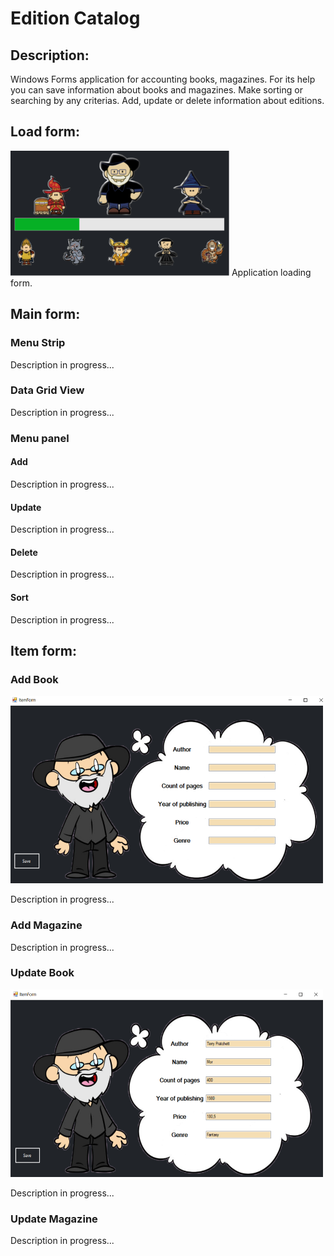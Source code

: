 # Edition Catalog
## Description:
Windows Forms application for accounting books, magazines. For its help you can save information about books and magazines. Make sorting or searching by any criterias. Add, update or delete information about editions.
## Load form:
<img src = "EditionCatalog.CMD/imeges/LoadForm.PNG" width=350 height=200>
Application loading form.

## Main form:
### Menu Strip 
Description in progress...
### Data Grid View 
Description in progress...

### Menu panel 

#### Add
Description in progress...

#### Update

Description in progress...

#### Delete
Description in progress...

#### Sort
Description in progress...
## Item form:
### Add Book

<img src = "EditionCatalog.CMD/imeges/AddBook.PNG" width=500 height=300>

Description in progress...
### Add Magazine
Description in progress...
### Update Book 

<img src = "EditionCatalog.CMD/imeges/UpdateBook.PNG" width=500 height=300>

Description in progress...
### Update Magazine
Description in progress...

